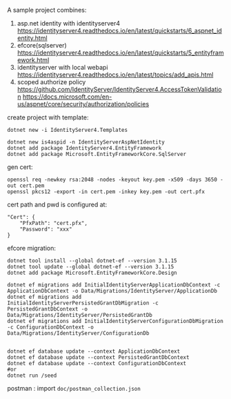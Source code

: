 A sample project combines:

1. asp.net identity with identityserver4 https://identityserver4.readthedocs.io/en/latest/quickstarts/6_aspnet_identity.html
2. efcore(sqlserver) https://identityserver4.readthedocs.io/en/latest/quickstarts/5_entityframework.html
3. identityserver with local webapi  https://identityserver4.readthedocs.io/en/latest/topics/add_apis.html
4.  scoped authorize policy https://github.com/IdentityServer/IdentityServer4.AccessTokenValidation  https://docs.microsoft.com/en-us/aspnet/core/security/authorization/policies

create project with template:

```
dotnet new -i IdentityServer4.Templates

dotnet new is4aspid -n IdentityServerAspNetIdentity
dotnet add package IdentityServer4.EntityFramework
dotnet add package Microsoft.EntityFrameworkCore.SqlServer
```

gen cert:

```
openssl req -newkey rsa:2048 -nodes -keyout key.pem -x509 -days 3650 -out cert.pem
openssl pkcs12 -export -in cert.pem -inkey key.pem -out cert.pfx
```

cert path and pwd is configured at:

```
"Cert": {
    "PfxPath": "cert.pfx",
    "Password": "xxx"
}
```

efcore migration:

```
dotnet tool install --global dotnet-ef --version 3.1.15
dotnet tool update --global dotnet-ef --version 3.1.15
dotnet add package Microsoft.EntityFrameworkCore.Design

dotnet ef migrations add InitialIdentityServerApplicationDbContext -c ApplicationDbContext -o Data/Migrations/IdentityServer/ApplicationDb
dotnet ef migrations add InitialIdentityServerPersistedGrantDbMigration -c PersistedGrantDbContext -o Data/Migrations/IdentityServer/PersistedGrantDb
dotnet ef migrations add InitialIdentityServerConfigurationDbMigration -c ConfigurationDbContext -o Data/Migrations/IdentityServer/ConfigurationDb


dotnet ef database update --context ApplicationDbContext
dotnet ef database update --context PersistedGrantDbContext
dotnet ef database update --context ConfigurationDbContext
#or
dotnet run /seed
```

postman :  import  `doc/postman_collection.json`

